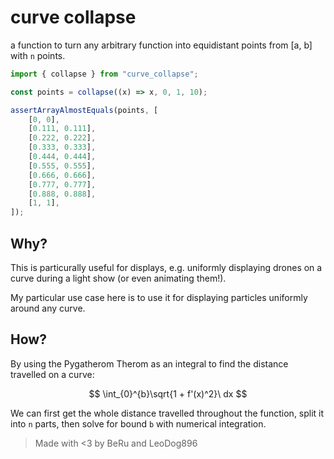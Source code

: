 # curve collapse

a function to turn any arbitrary function into equidistant points from [a, b] with `n` points.

```ts
import { collapse } from "curve_collapse";

const points = collapse((x) => x, 0, 1, 10);

assertArrayAlmostEquals(points, [
    [0, 0],
    [0.111, 0.111],
    [0.222, 0.222],
    [0.333, 0.333],
    [0.444, 0.444],
    [0.555, 0.555],
    [0.666, 0.666],
    [0.777, 0.777],
    [0.888, 0.888],
    [1, 1],
]);
```

## Why?

This is particurally useful for displays, e.g. uniformly displaying drones on a curve during a light show (or even animating them!).

My particular use case here is to use it for displaying particles uniformly around any curve.

## How?

By using the Pygatherom Therom as an integral to find the distance travelled on a curve:

$$ \int_{0}^{b}\sqrt{1 + f'(x)^2}\ dx $$

We can first get the whole distance travelled throughout the function, split it into `n` parts, then solve for bound `b` with numerical integration.

> Made with <3 by BeRu and LeoDog896
